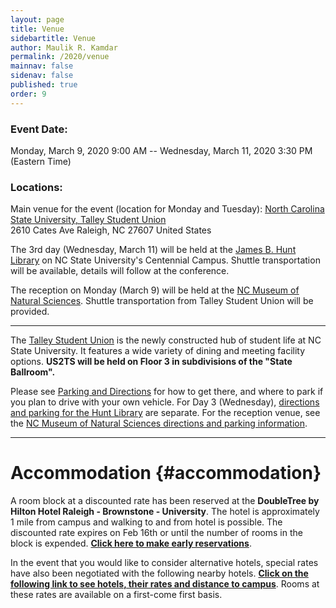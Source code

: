 ```yaml
---
layout: page
title: Venue
sidebartitle: Venue
author: Maulik R. Kamdar
permalink: /2020/venue
mainnav: false
sidenav: false
published: true
order: 9
---
```


### Event Date:
Monday, March 9, 2020 9:00 AM -- Wednesday, March 11, 2020 3:30 PM (Eastern Time)

### Locations:

Main venue for the event (location for Monday and Tuesday):
[North Carolina State University, Talley Student Union](https://www.google.com/maps?q=2610+Cates+Ave+++Raleigh+NC+27607+US)  
2610 Cates Ave
Raleigh, NC 27607
United States

The 3rd day (Wednesday, March 11) will be held at the [James B. Hunt Library](https://www.lib.ncsu.edu/huntlibrary) on NC State University's Centennial Campus. Shuttle transportation will be available, details will follow at the conference.

The reception on Monday (March 9) will be held at the [NC Museum of Natural Sciences](https://naturalsciences.org). Shuttle transportation from Talley Student Union will be provided.

----------------------

The [Talley Student Union](https://studentcenters.ncsu.edu/location/talley/) is the newly constructed hub of student life at NC State University. It features a wide variety of dining and meeting facility options. **US2TS will be held on Floor 3 in subdivisions of the "State Ballroom".**

Please see [Parking and Directions](https://studentcenters.ncsu.edu/facility-information/parking-directions/) for how to get there, and where to park if you plan to drive with your own vehicle. For Day 3 (Wednesday), [directions and parking for the Hunt Library](https://www.lib.ncsu.edu/huntlibrary/parking) are separate. For the reception venue, see the [NC Museum of Natural Sciences directions and parking information](https://naturalsciences.org/visit/directions-parking).

----------------------

# Accommodation {#accommodation}

A room block at a discounted rate has been reserved at the **DoubleTree by Hilton Hotel Raleigh - Brownstone - University**. The hotel is approximately 1 mile from campus and walking to and from hotel is possible. The discounted rate expires on Feb 16th or until the number of rooms in the block is expended. [**Click here to make early reservations**](http://doubletree.hilton.com/en/dt/groups/personalized/R/RDUDNDT-US2-20200307/index.jhtml).

In the event that you would like to consider alternative hotels, special rates have also been negotiated with the following nearby hotels. [**Click on the following link to see hotels, their rates and distance to campus**](https://ReservationCounter.HotelPlanner.com/EventPage5738627). Rooms at these rates are available on a first-come first basis.
